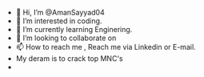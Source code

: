 - 👋 Hi, I’m @AmanSayyad04
- 👀 I’m interested in coding.
- 🌱 I’m currently learning Enginering.
- 💞️ I’m looking to collaborate on 
- 📫 How to reach me , Reach me via Linkedin or E-mail.
- My deram is to crack top MNC's
- 

<!---
AmanSayyad04/AmanSayyad04 is a ✨ special ✨ repository because its `README.md` (this file) appears on your GitHub profile.
You can click the Preview link to take a look at your changes.
--->
